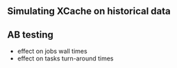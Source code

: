 ## Simulating XCache on historical data

## AB testing
* effect on jobs wall times
* effect on tasks turn-around times 
